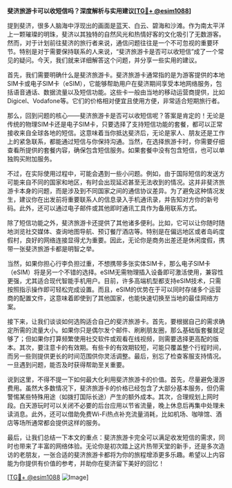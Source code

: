 **斐济旅游卡可以收短信吗？深度解析与实用建议[[TG💪+ @esim1088](https://t.me/s/esim1088)]**

提到斐济，很多人脑海中浮现出的画面是蓝天、白云、碧海和沙滩。作为南太平洋上一颗璀璨的明珠，斐济以其独特的自然风光和热情好客的文化吸引了无数游客。然而，对于计划前往斐济的旅行者来说，通信问题往往是一个不可忽视的重要环节。特别是对于需要保持联系的人来说，“斐济旅游卡是否可以收短信”成了一个常见的疑问。今天，我们就来详细解答这个问题，并分享一些实用的建议。

首先，我们需要明确什么是斐济旅游卡。斐济旅游卡通常指的是为游客提供的本地SIM卡或电子SIM卡（eSIM），它能够帮助用户在斐济期间享受本地网络服务，包括语音通话、数据流量以及短信功能。这些卡一般由当地的移动运营商提供，比如Digicel、Vodafone等。它们的价格相对便宜且使用方便，非常适合短期旅行者。

那么，回到问题的核心——斐济旅游卡是否可以收短信呢？答案是肯定的！无论是传统的物理SIM卡还是电子SIM卡，只要选择了支持短信功能的套餐，都可以正常接收来自全球各地的短信。这意味着当你抵达斐济后，无论是家人、朋友还是工作上的紧急联系，都能通过短信与你保持沟通。当然，在选择旅游卡时，你需要仔细查看所提供的套餐内容，确保包含短信服务。如果套餐中没有包含短信，也可以单独购买附加服务。

不过，在实际使用过程中，可能会遇到一些小问题。例如，由于国际短信的发送方可能来自不同的国家和地区，有时会出现延迟甚至无法收到的情况。这并非斐济旅游卡本身的问题，而是涉及到不同国家之间的通信协议差异。为了避免这种情况发生，建议你在出发前将重要联系人的信息录入手机通讯录，并告知对方你的新号码。此外，还可以通过电子邮件或其他即时通讯工具作为备用联系方式。

除了短信功能之外，斐济旅游卡还提供了其他诸多便利。比如，它可以让你随时随地浏览社交媒体、查询地图导航、预订餐厅酒店等。特别是在偏远地区或者岛屿度假村，良好的网络连接显得尤为重要。因此，无论你是商务出差还是休闲度假，携带一张斐济旅游卡都是明智之举。

当然，如果你担心行李负担过重，不想携带多张实体SIM卡，那么电子SIM卡（eSIM）将是另一个不错的选择。eSIM无需物理插入设备即可激活使用，兼容性更强，尤其适合现代智能手机用户。目前，许多高端机型都支持eSIM技术，只需按照指示操作即可轻松完成设置。而且，eSIM的优势在于可以同时存储多个运营商的配置文件，这意味着即使到了其他国家，也能快速切换至当地的最佳网络方案。

接下来，让我们谈谈如何选购适合自己的斐济旅游卡。首先，要根据自己的需求确定所需的流量大小。如果你只是偶尔发个邮件、刷刷朋友圈，那么基础版套餐就足够了；但如果你打算频繁使用社交软件或观看在线视频，则需要选择更高配的版本。其次，要注意卡的有效期。有些卡的有效期较短，可能只覆盖整个行程时间，而另一些则提供更长的时间范围供你灵活调整。最后，别忘了检查客服支持情况。一旦遇到问题，能否及时获得帮助至关重要。

说到这里，不得不提一下如何最大化利用斐济旅游卡的价值。首先，尽量避免漫游费用。虽然大多数情况下，斐济旅游卡的价格已经包含了大部分基本服务，但仍需警惕某些特殊用途（如拨打国际长途）产生的额外成本。其次，合理规划上网时段。白天游玩时可以关闭不必要的后台应用以节省流量，晚上休息后再集中处理未读消息。此外，还可以借助免费Wi-Fi热点补充流量消耗，比如机场、咖啡馆、酒店等场所通常都会提供这样的服务。

最后，让我们总结一下本文的重点：斐济旅游卡完全可以满足收发短信的需求，同时也带来了丰富的网络体验。无论你是初次踏上这片热带天堂的新手，还是多次造访的老朋友，一张合适的斐济旅游卡都将为你的旅程增添更多乐趣。希望以上内容能为你提供有价值的参考，并助你在斐济留下美好的回忆！

[[TG💪+ @esim1088](https://t.me/s/esim1088) ![Image](https://i.postimg.cc/4NQfJmqS/Snipaste-2025-05-13-00-14-12.png)]